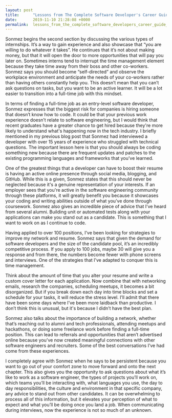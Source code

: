 ```yaml
---
layout: post
title:      "Lessons from The Complete Software Developer's Career Guide - Part 2"
date:       2019-11-10 21:28:08 +0000
permalink:  lessons_from_the_complete_software_developers_career_guide_-_part_2
---
```



Sonmez begins the second section by discussing the various types of internships. It’s a way to gain experience and also showcase that “you are willing to do whatever it takes”. He continues that it’s not about making money, but that it will open the door to more opportunities that will pay you later on. Sometimes interns tend to interrupt the time management element because they take time away from their boss and other co-workers. Sonmez says you should become “self-directed” and observe the workplace environment and anticipate the needs of your co-workers rather than having others constantly help you. This doesn’t mean that you can’t ask questions on tasks, but you want to be an active learner. It will be a lot easier to transition into a full-time job with this mindset. 

In terms of finding a full-time job as an entry-level software developer, Sonmez expresses that the biggest risk for companies is hiring someone that doesn’t know how to code. It could be that your previous work experience doesn’t relate to software engineering, but I would think that recent graduates have a greater chance to get hired because they're more likely to understand what's happening now in the tech industry. I briefly mentioned in my previous blog post that Sonmez had interviewed a developer with over 15 years of experience who struggled with technical questions. The important lesson here is that you should always be coding something new because there are frequent updates and patches to the existing programming languages and frameworks that you’ve learned.

One of the greatest things that a developer can have to boost their resume is having an active online presence through social media, blogging, and GitHub. While this is a given, Sonmez states that this should never be neglected because it's a genuine representation of your interests. If an employer sees that you're active in the software engineering community through these platforms, it will greatly benefit you because it showcases your coding and writing abilities outside of what you’ve done through coursework. Sonmez also gives an incredible piece of advice that I’ve heard from several alumni. Building unit or automated tests along with your applications can make you stand out as a candidate. This is something that I want to work on as I continue to code.
				
Having applied to over 100 positions, I’ve been looking for strategies to improve my network and resume. Sonmez says that given the demand for software developers and the size of the candidate pool, it’s an incredibly competitive process. If you apply to 100 jobs, maybe 30 will give you a response and from there, the numbers become fewer with phone screens and interviews. One of the strategies that I’ve adapted to conquer this is time management. 

Think about the amount of time that you alter your resume and write a custom cover letter for each application. Now combine that with networking emails, research the companies, scheduling meetups, it becomes a bit disorganized. But if you break down each day into time blocks and set a schedule for your tasks, it will reduce the stress level. I’ll admit that there have been some days where I’ve been more laidback than productive. I don’t think this is unusual, but it's because I didn’t have the best plan. 

Sonmez also talks about the importance of building a network, whether that’s reaching out to alumni and tech professionals, attending meetups and hackathons, or doing some freelance work before finding a full-time position. This can lead to referrals and opportunities that aren’t advertised online because you’ve now created meaningful connections with other software engineers and recruiters. Some of the best conversations I’ve had come from these experiences. 

I completely agree with Sonmez when he says to be persistent because you want to go out of your comfort zone to move forward and onto the next chapter. This also gives you the opportunity to ask questions about what it’s like to work as a software engineer, the types of projects you’ll work on, which teams you’ll be interacting with, what languages you use, the day to day responsibilities, the culture and environment in that specific company, any advice to stand out from other candidates. It can be overwhelming to process all of this information, but it elevates your perception of what to expect and what you’ll be doing once you land a job. When communicating during interviews, now the experience is not so much of an unknown. 

